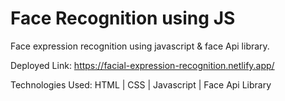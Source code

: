 # Face Recognition using JS

Face expression recognition using javascript & face Api library.

Deployed Link: https://facial-expression-recognition.netlify.app/

Technologies Used: HTML | CSS | Javascript | Face Api Library
